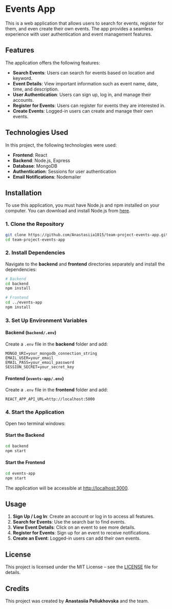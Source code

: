 

# Events App  

This is a web application that allows users to search for events, register for them, and even create their own events. The app provides a seamless experience with user authentication and event management features.  

## Features  

The application offers the following features:  

- **Search Events**: Users can search for events based on location and keyword.  
- **Event Details**: View important information such as event name, date, time, and description.  
- **User Authentication**: Users can sign up, log in, and manage their accounts.  
- **Register for Events**: Users can register for events they are interested in.  
- **Create Events**: Logged-in users can create and manage their own events.  

## Technologies Used  

In this project, the following technologies were used:  

- **Frontend**: React  
- **Backend**: Node.js, Express  
- **Database**: MongoDB  
- **Authentication**: Sessions for user authentication  
- **Email Notifications**: Nodemailer  

## Installation  

To use this application, you must have Node.js and npm installed on your computer. You can download and install Node.js from [here](https://nodejs.org/).  

### 1. Clone the Repository  

```bash
git clone https://github.com/Anastasiia1015/team-project-events-app.git
cd team-project-events-app
```

### 2. Install Dependencies  

Navigate to the **backend** and **frontend** directories separately and install the dependencies:  

```bash
# Backend
cd backend
npm install

# Frontend
cd ../events-app
npm install
```

### 3. Set Up Environment Variables  

#### **Backend (`backend/.env`)**  

Create a `.env` file in the **backend** folder and add:  

```env
MONGO_URI=your_mongodb_connection_string
EMAIL_USER=your_email
EMAIL_PASS=your_email_password
SESSION_SECRET=your_secret_key
```

#### **Frontend (`events-app/.env`)**  

Create a `.env` file in the **frontend** folder and add:  

```env
REACT_APP_API_URL=http://localhost:5000
```

### 4. Start the Application  

Open two terminal windows:  

#### **Start the Backend**  

```bash
cd backend
npm start
```

#### **Start the Frontend**  

```bash
cd events-app
npm start
```

The application will be accessible at [http://localhost:3000](http://localhost:3000).  

## Usage  

1. **Sign Up / Log In**: Create an account or log in to access all features.  
2. **Search for Events**: Use the search bar to find events.  
3. **View Event Details**: Click on an event to see more details.  
4. **Register for Events**: Sign up for an event to receive notifications.  
5. **Create an Event**: Logged-in users can add their own events.  

## License  

This project is licensed under the MIT License – see the [LICENSE](LICENSE) file for details.  

## Credits  

This project was created by **Anastasiia Peliukhovska** and the team.  
